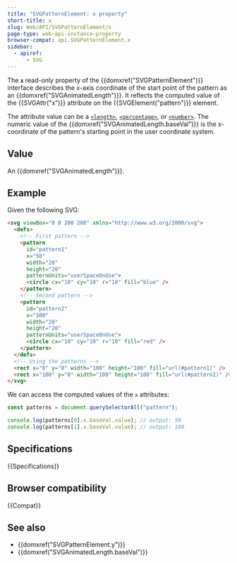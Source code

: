 ```yaml
---
title: "SVGPatternElement: x property"
short-title: x
slug: Web/API/SVGPatternElement/x
page-type: web-api-instance-property
browser-compat: api.SVGPatternElement.x
sidebar:
  - apiref:
      - SVG
---
```


The **`x`** read-only property of the {{domxref("SVGPatternElement")}} interface describes the x-axis coordinate of the start point of the pattern as an {{domxref("SVGAnimatedLength")}}. It reflects the computed value of the {{SVGAttr("x")}} attribute on the {{SVGElement("pattern")}} element.

The attribute value can be a [`<length>`](/en-US/docs/Web/SVG/Guides/Content_type#length), [`<percentage>`](/en-US/docs/Web/SVG/Guides/Content_type#percentage), or [`<number>`](/en-US/docs/Web/SVG/Guides/Content_type#number). The numeric value of the {{domxref("SVGAnimatedLength.baseVal")}} is the x-coordinate of the pattern's starting point in the user coordinate system.

## Value

An {{domxref("SVGAnimatedLength")}}.

## Example

Given the following SVG:

```html
<svg viewBox="0 0 200 200" xmlns="http://www.w3.org/2000/svg">
  <defs>
    <!-- First pattern -->
    <pattern
      id="pattern1"
      x="50"
      width="20"
      height="20"
      patternUnits="userSpaceOnUse">
      <circle cx="10" cy="10" r="10" fill="blue" />
    </pattern>
    <!-- Second pattern -->
    <pattern
      id="pattern2"
      x="100"
      width="20"
      height="20"
      patternUnits="userSpaceOnUse">
      <circle cx="10" cy="10" r="10" fill="red" />
    </pattern>
  </defs>
  <!-- Using the patterns -->
  <rect x="0" y="0" width="100" height="100" fill="url(#pattern1)" />
  <rect x="100" y="0" width="100" height="100" fill="url(#pattern2)" />
</svg>
```

We can access the computed values of the `x` attributes:

```js
const patterns = document.querySelectorAll("pattern");

console.log(patterns[0].x.baseVal.value); // output: 50
console.log(patterns[1].x.baseVal.value); // output: 100
```

## Specifications

{{Specifications}}

## Browser compatibility

{{Compat}}

## See also

- {{domxref("SVGPatternElement.y")}}
- {{domxref("SVGAnimatedLength.baseVal")}}
